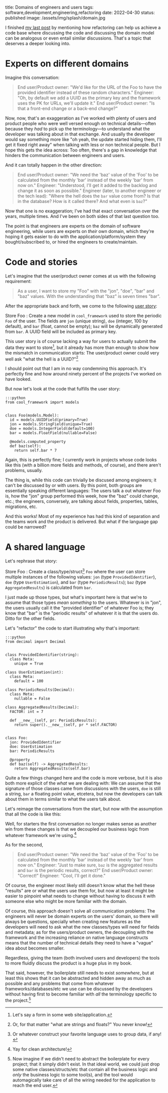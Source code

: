 title: Domains of engineers and users
tags: software,development,engineering,refactoring
date: 2022-04-30
status: published
image: /assets/img/splash/domain.jpg

I finished [my last post][abstracting] by mentioning how refactoring can help us achieve a code base where discussing
the code and discussing the domain model can be analogous or even entail similar discussions. That's
a topic that deserves a deeper looking into.

# Experts on different domains

Imagine this conversation:

> End user/Product owner: "We'd like for the URL of the Foo to have the provided identifier instead of these random characters."
> Engineer: "Oh, by default we add a UUID as the primary key and the framework uses the PK for URLs, we'll update it."
> End user/Product owner: "Is that a front-end change or a back-end change?"

Now, now, that's an exaggeration as I've worked with plenty of users and product people who were well
versed enough on technical details—often because they *had* to pick up the terminology—to understand what the developer was talking about
in that exchange. And usually the developer would say something more like "oh yeah, the update started
hiding them, I'll get it fixed right away" when talking with less or non technical people. But I hope this
gets the idea across: Too often, there's a gap in knowledge that hinders the communication between
engineers and users.

And it can totally happen in the other direction:

> End user/Product owner: "We need the 'baz' value of the 'Foo' to be calculated from the monthly 'bar' instead of the weekly 'bar' from now on."
> Engineer: "Understood, I'll get it added to the backlog and change it as soon as possible."
> Engineer (later, to another engineer or the tech lead): "Where the hell does the `bar` value come from? Is that in the database? How is it called there? And what even is `baz`?"

Now that one is no exaggeration; I've had that exact conversation over the years, multiple times.
And I've been on both sides of that last question too.

The point is that engineers are experts on the domain of software engineering, while users
are experts on *their* own domain, which they're hoping it gets easier to do with the
application/platform/system they bought/subscribed to, or hired the engineers to create/maintain.

# Code and stories

Let's imagine that the user/product owner comes at us with the following requirement:

> As a user, I want to store my "Foo" with the "jon", "doe",
"bar" and "baz" values. With the understanding that "baz" is seven times
"bar".

After the appropriate back and forth, we come to the following [user story][stories]:

Store Foo
: Create a new model in `cool_framework` used to store the periodic `Foo` of the
user. The fields are `jon` (unique string), `doe` (integer, 100 by default),
and `bar` (float, cannot be empty); `baz` will be dynamically generated from `bar`.
A UUID field will be included as primary key.

This user story is of course lacking a way for users to actually submit the data they want to store[^form],
but it already has more than enough to show how the mismatch in communication starts: The user/product owner
could very well ask "what the hell is a UUID?"[^float]

I should point out that I am in no way condemning this approach. It's perfectly fine and how around ninety
percent of the projects I've worked on have looked.

But now let's look at the code that fulfills the user story:

    :::python
    from cool_framework import models


    class Foo(models.Model):
      id = models.UUIDField(primary=True)
      jon = models.StringField(unique=True)
      doe = models.IntegerField(default=100)
      bar = models.FloatField(nullable=False)

      @models.computed_property
      def baz(self):
        return self.bar * 7

Again, this is perfectly fine; I currently work in projects whose code looks like this (with a
billion more fields and methods, of course), and there aren't problems, usually.

The thing is, while this code can trivially be discused among engineers; it can't be discussed
by or with users. By this point, both groups are essentially speaking different languages: The users
talk a out whatever Foo is, how the "jon" group performed this week, how the "baz" could change, etc.;
the engineers, conversely, are talking about fields, properties, tables, migrations, etc.

And this works! Most of my experience has had this kind of separation and the teams work and the product
is delivered. But what if the language gap could be narrowed?

# A shared language

Let's rephrase that story:

Store Foo
: Create a class/type/struct[^class] `Foo` where the user can store multiple instances of the following
values: `jon` (type `ProvidedIdentifier`), `doe` (type `UserEstimation`), and `bar` (type `PeriodicResults`);
`baz` (type `AggregatedResults`) is calculated from `bar`.

I just made up those types, but what's important here is that we're to assume that those types *mean something* to
the users. Whatever is in "jon", the users usually call it the "provided identifier" of whatever Foo is; they know
that "bar" is the "periodic results" of whatever it is that the users do. Ditto for the other fields.

Let's "refactor" the code to start illustrating why that's important:

    :::python
    from decimal import Decimal


    class ProvidedIdentifier(string):
      class Meta:
        unique = True

    class UserEstimation(int):
      class Meta:
        default = 100

    class PeriodicResults(Decimal):
      class Meta:
        nullable = False

    class AggregatedResults(Decimal):
      FACTOR: int = 7

      def __new__(self, pr: PeriodicResults):
        return super().__new__(self, pr * self.FACTOR)


    class Foo:
      jon: ProvidedIdentifier
      doe: UserEstimation
      bar: PeriodicResults

      @property
      def baz(self) -> AggregatedResults:
        return AggregatedResults(self.bar)

Quite a few things changed here and the code is more verbose, but it is also both more explicit of the *what* we are dealing with:
We can assume that the signature of those classes came from discussions with the users, `doe` is still a string, `bar` a floating
point value, etcetera, but now the developers can talk about them in terms similar to what the users talk about.

Let's reimage the conversations from the start, but now with the assumption that all the code is like this:

Well, for starters the first conversation no longer makes sense as another win from these changes is that we decoupled
our business logic from whatever framework we're using.[^clean]

As for the second,

> End user/Product owner: "We need the 'baz' value of the 'Foo' to be calculated from the monthly 'bar' instead of the weekly 'bar' from now on."
> Engineer: "Just to make sure, `baz` is the aggregated results and `bar` is the periodic results, correct?"
> End user/Product owner: "Correct!"
> Engineer: "Cool, I'll get it done."

Of course, the engineer most likely still doesn't know what the hell these "results" are or what the users use them for, but now at least it might be easier
to pinpoint what needs to change without having to discuss it with someone else who might be more familiar with the domain.

Of course, this approach doesn't solve all communication problems: The engineers will never be domain experts on the users' domain, so there will
always be questions, specially when creating new features as the developers will need to ask what the new classes/types will need for fields and metadata;
as for the users/product owners, the decoupling with the framework and the increasing reliance on native language constructs means that the number of technical details they need
to have a "vague" idea about becomes smaller.

Regardless, giving the team (both involved users and developers) the tools to more fluidly discuss the product is a huge plus in my book.

That said, however, the boilerplate still needs to exist *somewhere*, but at least this shows that it can be abstracted and hidden away as much as possible and any problems
that come from whatever frameworks/databases/etc we use can be discussed by the developers without having first to become familiar with *all* the terminology specific to the project.[^tool]

[^form]: Let's say a form in some web site/application.
[^float]: Or, for that matter "what are strings and floats?" You never know!
[^class]: Or whatever construct your favorite language uses to group data, if any!
[^clean]: Yay for clean architecture!
[^tool]: Now imagine if we didn't need to abstract the boilerplate for every project; that it simply didn't exist.
In that ideal world, we could just drop some native classes/structs/etc that contain all the business logic and *only* the business logic to some tool(s),
and the tool would automagically take care of all the wiring needed for the application to reach the end user.

[abstracting]: {filename}/Engineering/abstracting.md
[stories]: {filename}/Engineering/stories.md
